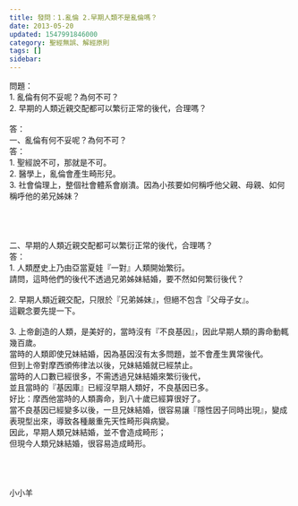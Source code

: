 ```yaml
---
title: 發問：1.亂倫 2.早期人類不是亂倫嗎？
date: 2013-05-20
updated: 1547991846000
category: 聖經無誤、解經原則
tags: []
sidebar: 
---
```


<p>問題：<br/>1.	亂倫有何不妥呢？為何不可？<br/>2.	早期的人類近親交配都可以繁衍正常的後代，合理嗎？<br/><!--more--><br/>答：<br/>一、亂倫有何不妥呢？為何不可？<br/>答：<br/>1. 聖經說不可，那就是不可。<br/>2. 醫學上，亂倫會產生畸形兒。<br/>3. 社會倫理上，整個社會體系會崩潰。因為小孩要如何稱呼他父親、母親、如何稱呼他的弟兄姊妹？<br/> <br/> <br/><br/><br/>二、早期的人類近親交配都可以繁衍正常的後代，合理嗎？<br/>答：<br/>1. 人類歷史上乃由亞當夏娃『一對』人類開始繁衍。<br/>請問，這時他們的後代不透過兄弟姊妹結婚，要不然如何繁衍後代？<br/><br/>2.	早期人類近親交配，只限於『兄弟姊妹』，但絕不包含『父母子女』。<br/>這觀念要先提一下。<br/><br/>3.	上帝創造的人類，是美好的，當時沒有『不良基因』，因此早期人類的壽命動輒幾百歲。<br/>當時的人類即使兄妹結婚，因為基因沒有太多問題，並不會產生異常後代。<br/>但到上帝對摩西頒佈律法以後，兄妹結婚就已經禁止。<br/>當時的人口數已經很多，不需透過兄妹結婚來繁衍後代，<br/>並且當時的『基因庫』已經沒早期人類好，不良基因已多。<br/>好比：摩西他當時的人類壽命，到八十歲已經算很好了。<br/>當不良基因已經變多以後，一旦兄妹結婚，很容易讓『隱性因子同時出現』，變成表現型出來，導致各種嚴重先天性畸形與病變。<br/>因此，早期人類兄妹結婚，並不會造成畸形；<br/>但現今人類兄妹結婚，很容易造成畸形。<br/><br/><br/><br/><br/>小小羊<br/><br/><br/><br/><br/><br/>
</p>